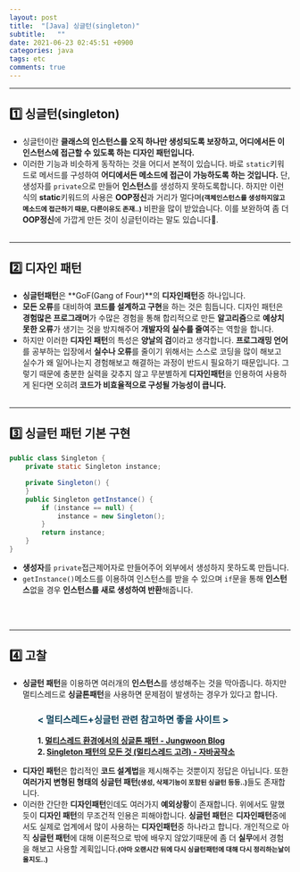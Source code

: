 ```yaml
---
layout: post
title:  "[Java] 싱글턴(singleton)"
subtitle:   ""
date: 2021-06-23 02:45:51 +0900
categories: java
tags: etc
comments: true
---
```


* * *
## 1️⃣ 싱글턴(singleton)

* 싱글턴이란 **클래스의 인스턴스를 오직 하나만 생성되도록 보장하고, 어디에서든 이 인스턴스에 접근할 수 있도록 하는 <rd>디자인 패턴</rd>입니다.**
* 이러한 기능과 비슷하게 동작하는 것을 어디서 본적이 있습니다. 바로 `static`키워드로 메서드를 구성하여 **어디에서든 메소드에 접근이 가능하도록 하는 것입니다.** 단, 생성자를 `private`으로 만들어 **인스턴스**를 생성하지 못하도록합니다. 하지만 이런식의 **static**키워드의 사용은 **OOP정신**과 거리가 멀다며<b style="font-size:85%">(객체인스턴스를 생성하지않고 메소드에 접근하기 때문, 다른이유도 존재..)</b> 비판을 많이 받았습니다. 이를 보완하여 좀 더 **OOP정신**에 가깝게 만든 것이 <rd>싱글턴</rd>이라는 말도 있습니다.
<br><br>

* * *
## 2️⃣ 디자인 패턴

* **싱글턴패턴**은 **GoF(Gang of Four)**의 **디자인패턴**중 하나입니다.
* **모든 오류**를 대비하여 **코드를 설계하고 구현**을 하는 것은 힘듭니다. <rd>디자인 패턴</rd>은 **경험많은 프로그래머**가 수많은 경험을 통해 합리적으로 만든 **알고리즘**으로 **예상치못한 오류**가 생기는 것을 방지해주어 **개발자의 실수를 줄여**주는 역할을 합니다.
* 하지만 이러한 **디자인 패턴**의 특성은 **양날의 검**이라고 생각합니다. **프로그래밍 언어**를 공부하는 입장에서 **실수나 오류**를 줄이기 위해서는 <rd>스스로 코딩을 많이 해보고 실수가 왜 일어나는지 경험해보고 해결하는 과정</rd>이 반드시 필요하기 때문입니다. 그렇기 때문에 충분한 실력을 갖추지 않고 무분별하게 **디자인패턴**을 인용하여 사용하게 된다면 오히려 **코드가 비효율적으로 구성될 가능성이 큽니다.**
<br><br>

* * *
## 3️⃣ 싱글턴 패턴 기본 구현

```java
public class Singleton {
    private static Singleton instance;

    private Singleton() {
    }
    public Singleton getInstance() {
        if (instance == null) {
            instance = new Singleton();
        }
        return instance;
    }
}
```

* **생성자**를 `private`접근제어자로 만들어주어 외부에서 생성하지 못하도록 만듭니다.
* `getInstance()`메소드를 이용하여 인스턴스를 받을 수 있으며 `if`문을 통해 **인스턴스**없을 경우 **인스턴스를 새로 생성하여 반환**해줍니다.

<br><br>

* * *
## 4️⃣ 고찰

* **싱글턴 패턴**을 이용하면 여러개의 **인스턴스**를 생성해주는 것을 막아줍니다. 하지만 <rd>멀티스레드</rd>로 **싱글톤패턴**을 사용하면 문제점이 발생하는 경우가 있다고 합니다.<br>
<h3 style="padding-left:10%; color:#0e435c;">&lt; 멀티스레드+싱글턴 관련 참고하면 좋을 사이트 &gt;</h3>

<b style="padding-left:10%;">1. <a href="https://jungwoon.github.io/java/2019/08/11/Singleton-Pattern-with-Multi-Thread.html">멀티스레드 환경에서의 싱글톤 패턴 - Jungwoon Blog</a></b><br>
<b style="padding-left:10%;">2. <a href="https://javaplant.tistory.com/21">Singleton 패턴의 모든 것 (멀티스레드 고려) - 자바공작소</a></b><br>

* **디자인 패턴**은 합리적인 **코드 설계법**을 제시해주는 것뿐이지 정답은 아닙니다. 또한 **여러가지 변형된 형태의 싱글턴 패턴**<b style="font-size:85%">(생성, 삭제기능이 포함된 싱글턴 등등..)</b>들도 존재합니다.
* 이러한 간단한 **디자인패턴**인데도 여러가지 **예외상황**이 존재합니다. 위에서도 말했듯이 **디자인 패턴**의 무조건적 인용은 피해야합니다. **싱글턴 패턴**은 **디자인패턴**중에서도 실제로 업계에서 많이 사용하는 **디자인패턴**중 하나라고 합니다. 개인적으로 아직 **싱글턴 패턴**에 대해 이론적으로 밖에 배우지 않았기때문에 좀 더 **실무**에서 경험을 해보고 사용할 계획입니다.<b style="font-size:85%">(아마 오랜시간 뒤에 다시 싱글턴패턴에 대해 다시 정리하는날이 올지도..)</b>